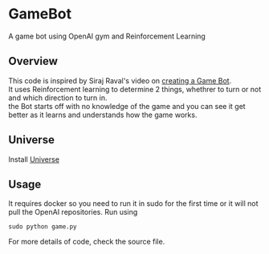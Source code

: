 # GameBot
A game bot using OpenAI gym and Reinforcement Learning

## Overview

This code is inspired by Siraj Raval's video on [creating a Game Bot](https://www.youtube.com/watch?v=XI-I9i_GzIw). <br/>
It uses Reinforcement learning to determine 2 things, whethrer to turn or not and which direction to turn in. <br/>
the Bot starts off with no knowledge of the game and you can see it get better as it learns and understands how the game works.

## Universe
Install [Universe](https://github.com/openai/universe) 

## Usage
It requires docker so you need to run it in sudo for the first time or it will not pull the OpenAI repositories.
Run using 
```{python}
sudo python game.py
```
For more details of code, check the source file.

